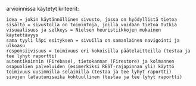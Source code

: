 arvioinnissa käytetyt kriteerit:

    idea = jokin käytännöllinen sivusto, jossa on hyödyllistä tietoa
    sisältö = sivustolla on toimintoja, joilla voidaan tietoa tutkia
    visuaalisuus ja selkeys = Nielsen heuristiikkojen mukainen käytettävyys
    sama tyyli läpi esityksen = sivuilla on samanlainen navigointi ja ulkoasu
    responsiivisuus = toimivuus eri kokoisilla päätelaitteilla (testaa ja tee lyhyt raportti)
    autentikoinnin (Firebase), tietokannan (Firestore) ja kolmannen osapuolien palveluiden (esimerkiksi REST-rajapinnan yli) käyttö
    toimivuus uusimmilla selaimilla (testaa ja tee lyhyt raportti)
    sivujen latautumisaika kohtuullinen (testaa ja tee lyhyt raportti)
